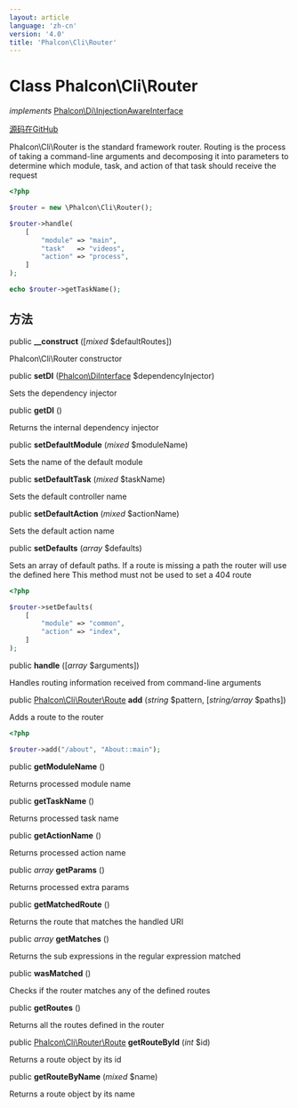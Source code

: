 ```yaml
---
layout: article
language: 'zh-cn'
version: '4.0'
title: 'Phalcon\Cli\Router'
---
```


# Class **Phalcon\Cli\Router**

*implements* [Phalcon\Di\InjectionAwareInterface](/3.4/en/api/Phalcon_Di_InjectionAwareInterface)

<a href="https://github.com/phalcon/cphalcon/tree/v3.4.0/phalcon/cli/router.zep" class="btn btn-default btn-sm">源码在GitHub</a>

Phalcon\Cli\Router is the standard framework router. Routing is the process of taking a command-line arguments and decomposing it into parameters to determine which module, task, and action of that task should receive the request

```php
<?php

$router = new \Phalcon\Cli\Router();

$router->handle(
    [
        "module" => "main",
        "task"   => "videos",
        "action" => "process",
    ]
);

echo $router->getTaskName();

```

## 方法

public **__construct** ([*mixed* $defaultRoutes])

Phalcon\Cli\Router constructor

public **setDI** ([Phalcon\DiInterface](/3.4/en/api/Phalcon_DiInterface) $dependencyInjector)

Sets the dependency injector

public **getDI** ()

Returns the internal dependency injector

public **setDefaultModule** (*mixed* $moduleName)

Sets the name of the default module

public **setDefaultTask** (*mixed* $taskName)

Sets the default controller name

public **setDefaultAction** (*mixed* $actionName)

Sets the default action name

public **setDefaults** (*array* $defaults)

Sets an array of default paths. If a route is missing a path the router will use the defined here This method must not be used to set a 404 route

```php
<?php

$router->setDefaults(
    [
        "module" => "common",
        "action" => "index",
    ]
);

```

public **handle** ([*array* $arguments])

Handles routing information received from command-line arguments

public [Phalcon\Cli\Router\Route](/3.4/en/api/Phalcon_Cli_Router_Route) **add** (*string* $pattern, [*string/array* $paths])

Adds a route to the router

```php
<?php

$router->add("/about", "About::main");

```

public **getModuleName** ()

Returns processed module name

public **getTaskName** ()

Returns processed task name

public **getActionName** ()

Returns processed action name

public *array* **getParams** ()

Returns processed extra params

public **getMatchedRoute** ()

Returns the route that matches the handled URI

public *array* **getMatches** ()

Returns the sub expressions in the regular expression matched

public **wasMatched** ()

Checks if the router matches any of the defined routes

public **getRoutes** ()

Returns all the routes defined in the router

public [Phalcon\Cli\Router\Route](/3.4/en/api/Phalcon_Cli_Router_Route) **getRouteById** (*int* $id)

Returns a route object by its id

public **getRouteByName** (*mixed* $name)

Returns a route object by its name